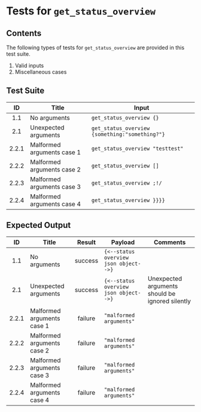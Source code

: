# Tests for `get_status_overview`

## Contents
The following types of tests for `get_status_overview` are provided in this test suite.
  1. Valid inputs
  2. Miscellaneous cases

## Test Suite
|   ID  | Title                      | Input                                                                                             |
|:-----:|----------------------------|---------------------------------------------------------------------------------------------------|
|  1.1  | No arguments               | `get_status_overview {}`                                                                          |
|  2.1  | Unexpected arguments       | `get_status_overview {something:"something?"}`                                                    |
| 2.2.1 | Malformed arguments case 1 | `get_status_overview "testtest"`                                                                  |
| 2.2.2 | Malformed arguments case 2 | `get_status_overview []`                                                                          |
| 2.2.3 | Malformed arguments case 3 | `get_status_overview ;!/`                                                                         |
| 2.2.4 | Malformed arguments case 4 | `get_status_overview }}}}`                                                                        |

## Expected Output
|   ID  | Title                      |  Result | Payload                               | Comments                                        |
|:-----:|----------------------------|:-------:|---------------------------------------|-------------------------------------------------|
|  1.1  | No arguments               | success | `{<--status overview json object-->}` |                                                 |
|  2.1  | Unexpected arguments       | success | `{<--status overview json object-->}` | Unexpected arguments should be ignored silently |
| 2.2.1 | Malformed arguments case 1 | failure | `"malformed arguments"`               |                                                 |
| 2.2.2 | Malformed arguments case 2 | failure | `"malformed arguments"`               |                                                 |
| 2.2.3 | Malformed arguments case 3 | failure | `"malformed arguments"`               |                                                 |
| 2.2.4 | Malformed arguments case 4 | failure | `"malformed arguments"`               |                                                 |
